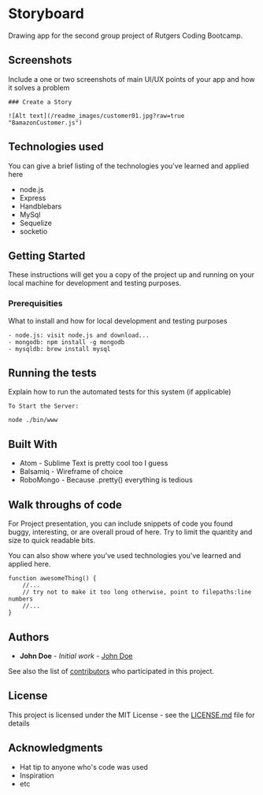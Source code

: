 # Storyboard
Drawing app for the second group project of Rutgers Coding Bootcamp.

## Screenshots
Include a one or two screenshots of main UI/UX points of your app and how it solves a problem

```
### Create a Story

![Alt text](/readme_images/customer01.jpg?raw=true "BamazonCustomer.js")
```

## Technologies used
You can give a brief listing of the technologies you've learned and applied here
- node.js
- Express
- Handblebars
- MySql
- Sequelize
- socketio

## Getting Started

These instructions will get you a copy of the project up and running on your local machine for development and testing purposes.

### Prerequisities

What to install and how for local development and testing purposes

```
- node.js: visit node.js and download...
- mongodb: npm install -g mongodb
- mysqldb: brew install mysql
```

## Running the tests

Explain how to run the automated tests for this system (if applicable)

```
To Start the Server:

node ./bin/www

```

## Built With

* Atom - Sublime Text is pretty cool too I guess
* Balsamiq - Wireframe of choice 
* RoboMongo - Because .pretty() everything is tedious

## Walk throughs of code
For Project presentation, you can include snippets of code you found buggy, interesting, or are overall proud of here.  Try to limit the quantity and size to quick readable bits.

You can also show where you've used technologies you've learned and applied here.

```
function awesomeThing() {
    //...
    // try not to make it too long otherwise, point to filepaths:line numbers
    //...
}
```

## Authors

* **John Doe** - *Initial work* - [John Doe](https://github.com)

See also the list of [contributors](https://github.com/your/project/contributors) who participated in this project.

## License

This project is licensed under the MIT License - see the [LICENSE.md](LICENSE.md) file for details

## Acknowledgments

* Hat tip to anyone who's code was used
* Inspiration
* etc
